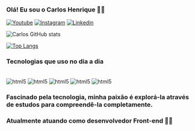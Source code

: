 ### Olá! Eu sou o Carlos Henrique 🙋‍♂️

[![Youtube](https://img.shields.io/badge/YouTube-FF0000?style=for-the-badge&logo=youtube&logoColor=white)](https://www.youtube.com/@Hanyp7)
[![Instagram](https://img.shields.io/badge/Instagram-E4405F?style=for-the-badge&logo=instagram&logoColor=white)](https://www.instagram.com/causonri/)
[![Linkedin](https://img.shields.io/badge/LinkedIn-0077B5?style=for-the-badge&logo=linkedin&logoColor=white)](https://www.linkedin.com/in/carlos-carli-547067288/)


![Carlos GitHub stats](https://github-readme-stats.vercel.app/api?username=CarlosCarli7&show_icons=true&theme=radical)

[![Top Langs](https://github-readme-stats.vercel.app/api/top-langs/?username=CarlosCarli7&layout=donut)](https://github.com/anuraghazra/github-readme-stats)

### Tecnologias que uso no dia a dia

<div style="display: inline_block"><br/>
<img align="center" alt="html5" src="https://img.shields.io/badge/React-20232A?style=for-the-badge&logo=react&logoColor=61DAF"/>
<img align="center" alt="html5" src="https://img.shields.io/badge/Node.js-43853D?style=for-the-badge&logo=node.js&logoColor=white"/>
<img align="center" alt="html5" src="https://img.shields.io/badge/JavaScript-323330?style=for-the-badge&logo=javascript&logoColor=F7DF1E"/>
<img align="center" alt="html5" src="https://img.shields.io/badge/Unity-100000?style=for-the-badge&logo=unity&logoColor=white"/>
<img align="center" alt="html5" src="https://img.shields.io/badge/C%23-239120?style=for-the-badge&logo=c-sharp&logoColor=white"/>
</div>


### Fascinado pela tecnologia, minha paixão é explorá-la através de estudos para compreendê-la completamente.
### Atualmente atuando como desenvolvedor Front-end 👨‍💻 
